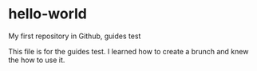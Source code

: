 # hello-world
My first repository in Github, guides test

This file is for the guides test. I learned how to create a brunch and knew the how to use it.
